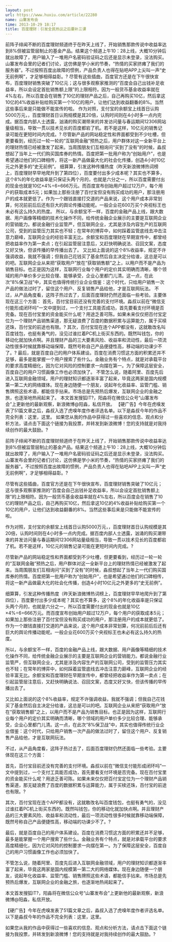 ```yaml
---
layout: post
url: https://www.huxiu.com/article/22280
name: 山寨发布会
time: 2013-10-29 18:17
title: 百度理财：引发全民热议之后要补三课
---
```

前阵子绯闻不断的百度理财频道终于在昨天上线了，开始销售那款传说中收益率达到8%但被监管层制止的基金产品。结果这个频道上午10：28上线，大概10分钟后就出故障了，用户输入了一堆用户名密码验证码之后还是显示未登录，没法购买。山寨发布会里的记者们讨论，这仿佛是学小米的节奏，“热情的买家挤瘫了我们的服务器”。不过按照百度出故障的惯例，产品负责人也得在贴吧APP上尖叫一声“史无前例啊”，才足够相得益彰。? 尽管有这些插曲，百度官方还是在下午很快宣布，百度理财销售突破了10亿元；这与很多观察家推测的“百度会自己出钱补足收益率，所以会设定首批销售额上限”的上限相符。因为一般货币基金收益率就在4%左右，所以百度会在销售了10亿的理财产品之后，自己再购买10亿，然后拿这10亿的4%收益补贴给购买第一个10亿的用户，让他们达到收益翻番的8%。当然这些事后来是只能做不能宣传的啦。 作为对照，支付宝的余额宝上线首日认购5000万元，，百度理财首日认购规模是其20倍，认购时间则在4小时多一点内完成。据百度内部人士透露，汹涌的购买潮带来的并发访问量与春运期间12306网站量级相当，导致一贯以技术见长的百度都宕了机。若不是这样，10亿元的销售记录可能在更短时间内完成。? 尽管新产品的网站稳定性和界面都受到不少吐槽，但更要看到，经历过一轮一轮的“互联网金融”预热之后，用户群体对这一全新平台上的理财热情已经被激发了起来。当周围朋友们互相询问“买到了没有”的时候，淼叔想起了当年上一代们购买国库券的热情。百度把第一批用户称为“创始用户”，也是希望通过他们的口碑相传，将这一新产品做最大化的社会化传播，创造4小时10亿元之外更多的“史无前例”。 细算算，引发这种传播热度（昨天新浪微博热词榜上，百度理财早早地爬升到了第四位），百度要付出多少成本呢？其实也不算多，这个8%的年化收益率是只保证头两个月的，也就是六分之一，所以百度需要付出的现金也就是10亿×4%÷6=666万元。而百度宣布创始用户超过12万户，每个用户的获取成本5元；如果加上那些注册了百付宝但没有购买成功的用户，那注册用户的成本就更低了。作为一个跟钱直接打交道的产品来说，这个用户成本非常划算，何况前前后后还有巨大的舆论传播动能呢。一般企业花600万买个央视标王也未必有这么持久的热度。 所以，与余额宝不一样，百度的金融产品上线，跟大数据、用户画像等精细的技术化操作不同，给传统金融企业展示的主要是互联网企业的营销能力。都说金融行业监管严，但互联网企业，尤其是涉及内容生产的互联网公司，受到的监管压力其实也不轻；在常年的博弈中，如何踩着监管底线去冲击注意力巅峰，互联网企业的经验丰富无比。余额宝和百度理财在早期宣传中，都曾经把收益率作为第一卖点；在引起监管层注意后，又赶快明确说法、召回文案，态度又好又快，但该传播的早传播出去了。 又比如上面说的这个8%收益率，规定不许强调收益，我就不强调；但我自己花钱买了基金然后自主决定分给谁，这总是可以的吧。互联网企业从来把“获取用户”放在“获取销售额”之上，以用户而不是产品为销售目标。也正是因为这样，互联网行业每个用户的定价其实明确而清晰，哪个领域的用户单价多少比较合理、能够承受，企业心里都门儿清。这一点，在此次“8%保卫战”中，其实也值得传统行业企业借鉴：这个时代，只给用户销售一次产品的做法过时了，留住这个用户、反复销售产品给他，才是互联网玩法。 不过，从产品角度看，这阵子热过去了，后面百度理财仍然还面临一些考验。主要体现在这三个方面： 首先，百付宝目前还没有完善的支付环境。淼叔以前在“微信支付能形成闭环吗”一文中提到过，一个支付工具能否成功，首先要看支付环境是否完备。现在百付宝里的资金能买什么呢？用途乏善可陈。如果未来仅仅把百付宝定位为一个理财产品销售渠道，那无疑浪费了百度的数据积累与运算能力，属于买椟还珠，百付宝的前途也有限。? 其次，百付宝现在连个APP都没有，这就敢改名叫百度钱包，也挺有勇气的，没见过谁扛着PC机上街买东西的。既然叫钱包，你的移动化就加快点啊。并且理财产品的三大要素风险、收益率和流动性，最后一项流动性很多时候就靠移动端保障，既然号称自己产品便捷性高，移动端的功课少不了。? 最后，就是百度自己的用户体系建设。百度在消费习惯这方面的积累还并不足够，最多是能掌握一个用户搜索了些什么。金融业务有个特点，就是对承载平台的要求高度精细化，因为它对风险的控制要求一向摆在第一。为了保障这层安全，百度自己的用户习惯画像工作也必须加快了。 不管怎么说，随着阿里、百度先后进入互联网金融领域，用户的理财知识都逐渐丰富了起来，毕竟这两家是国内规模第一第二大的网络媒体。现在身边随便一个朋友，说起年化收益率、监管门槛、销售牌照这些术语，都能信手拈来。市场总是先预热后爆发，互联网企业的金融之旅，也逐渐地热闹起来了。 本文首发搜狐IT?，阳淼将在微信公众号“山寨发布会”上更新他的最新观察，新浪微博@阳淼，私信开放。 【硬广告】今年在虎嗅发表了51篇文章之后，淼叔入选了虎嗅年度作者评选名单。以下是淼叔今年的作品不完全列表：这里，这里。 如果您从我的作品中获得过一些喜欢的信息、观点和分析方法，请点击下面这个链接为我投票，并转发到新浪微博！您的支持就是对我持续创作的最大鼓励。?

前阵子绯闻不断的百度理财频道终于在昨天上线了，开始销售那款传说中收益率达到8%但被监管层制止的基金产品。结果这个频道上午10：28上线，大概10分钟后就出故障了，用户输入了一堆用户名密码验证码之后还是显示未登录，没法购买。山寨发布会里的记者们讨论，这仿佛是学小米的节奏，“热情的买家挤瘫了我们的服务器”。不过按照百度出故障的惯例，产品负责人也得在贴吧APP上尖叫一声“史无前例啊”，才足够相得益彰。?

尽管有这些插曲，百度官方还是在下午很快宣布，百度理财销售突破了10亿元；这与很多观察家推测的“百度会自己出钱补足收益率，所以会设定首批销售额上限”的上限相符。因为一般货币基金收益率就在4%左右，所以百度会在销售了10亿的理财产品之后，自己再购买10亿，然后拿这10亿的4%收益补贴给购买第一个10亿的用户，让他们达到收益翻番的8%。当然这些事后来是只能做不能宣传的啦。

作为对照，支付宝的余额宝上线首日认购5000万元，，百度理财首日认购规模是其20倍，认购时间则在4小时多一点内完成。据百度内部人士透露，汹涌的购买潮带来的并发访问量与春运期间12306网站量级相当，导致一贯以技术见长的百度都宕了机。若不是这样，10亿元的销售记录可能在更短时间内完成。?

尽管新产品的网站稳定性和界面都受到不少吐槽，但更要看到，经历过一轮一轮的“互联网金融”预热之后，用户群体对这一全新平台上的理财热情已经被激发了起来。当周围朋友们互相询问“买到了没有”的时候，淼叔想起了当年上一代们购买国库券的热情。百度把第一批用户称为“创始用户”，也是希望通过他们的口碑相传，将这一新产品做最大化的社会化传播，创造4小时10亿元之外更多的“史无前例”。

细算算，引发这种传播热度（昨天新浪微博热词榜上，百度理财早早地爬升到了第四位），百度要付出多少成本呢？其实也不算多，这个8%的年化收益率是只保证头两个月的，也就是六分之一，所以百度需要付出的现金也就是10亿×4%÷6=666万元。而百度宣布创始用户超过12万户，每个用户的获取成本5元；如果加上那些注册了百付宝但没有购买成功的用户，那注册用户的成本就更低了。作为一个跟钱直接打交道的产品来说，这个用户成本非常划算，何况前前后后还有巨大的舆论传播动能呢。一般企业花600万买个央视标王也未必有这么持久的热度。

所以，与余额宝不一样，百度的金融产品上线，跟大数据、用户画像等精细的技术化操作不同，给传统金融企业展示的主要是互联网企业的营销能力。都说金融行业监管严，但互联网企业，尤其是涉及内容生产的互联网公司，受到的监管压力其实也不轻；在常年的博弈中，如何踩着监管底线去冲击注意力巅峰，互联网企业的经验丰富无比。余额宝和百度理财在早期宣传中，都曾经把收益率作为第一卖点；在引起监管层注意后，又赶快明确说法、召回文案，态度又好又快，但该传播的早传播出去了。

又比如上面说的这个8%收益率，规定不许强调收益，我就不强调；但我自己花钱买了基金然后自主决定分给谁，这总是可以的吧。互联网企业从来把“获取用户”放在“获取销售额”之上，以用户而不是产品为销售目标。也正是因为这样，互联网行业每个用户的定价其实明确而清晰，哪个领域的用户单价多少比较合理、能够承受，企业心里都门儿清。这一点，在此次“8%保卫战”中，其实也值得传统行业企业借鉴：这个时代，只给用户销售一次产品的做法过时了，留住这个用户、反复销售产品给他，才是互联网玩法。

不过，从产品角度看，这阵子热过去了，后面百度理财仍然还面临一些考验。主要体现在这三个方面：

首先，百付宝目前还没有完善的支付环境。淼叔以前在“微信支付能形成闭环吗”一文中提到过，一个支付工具能否成功，首先要看支付环境是否完备。现在百付宝里的资金能买什么呢？用途乏善可陈。如果未来仅仅把百付宝定位为一个理财产品销售渠道，那无疑浪费了百度的数据积累与运算能力，属于买椟还珠，百付宝的前途也有限。?

其次，百付宝现在连个APP都没有，这就敢改名叫百度钱包，也挺有勇气的，没见过谁扛着PC机上街买东西的。既然叫钱包，你的移动化就加快点啊。并且理财产品的三大要素风险、收益率和流动性，最后一项流动性很多时候就靠移动端保障，既然号称自己产品便捷性高，移动端的功课少不了。?

最后，就是百度自己的用户体系建设。百度在消费习惯这方面的积累还并不足够，最多是能掌握一个用户搜索了些什么。金融业务有个特点，就是对承载平台的要求高度精细化，因为它对风险的控制要求一向摆在第一。为了保障这层安全，百度自己的用户习惯画像工作也必须加快了。

不管怎么说，随着阿里、百度先后进入互联网金融领域，用户的理财知识都逐渐丰富了起来，毕竟这两家是国内规模第一第二大的网络媒体。现在身边随便一个朋友，说起年化收益率、监管门槛、销售牌照这些术语，都能信手拈来。市场总是先预热后爆发，互联网企业的金融之旅，也逐渐地热闹起来了。

本文首发搜狐IT?，阳淼将在微信公众号“山寨发布会”上更新他的最新观察，新浪微博@阳淼，私信开放。

【硬广告】今年在虎嗅发表了51篇文章之后，淼叔入选了虎嗅年度作者评选名单。以下是淼叔今年的作品不完全列表：这里，这里。

如果您从我的作品中获得过一些喜欢的信息、观点和分析方法，请点击下面这个链接为我投票，并转发到新浪微博！您的支持就是对我持续创作的最大鼓励。?

